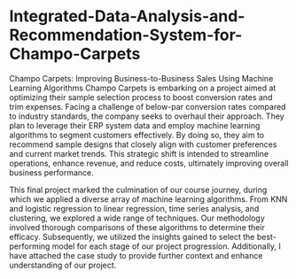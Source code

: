# Integrated-Data-Analysis-and-Recommendation-System-for-Champo-Carpets
Champo Carpets: Improving Business-to-Business Sales Using Machine Learning Algorithms
Champo Carpets is embarking on a project aimed at optimizing their sample selection process to boost conversion rates and trim expenses. Facing a challenge of below-par conversion rates compared to industry standards, the company seeks to overhaul their approach. They plan to leverage their ERP system data and employ machine learning algorithms to segment customers effectively. By doing so, they aim to recommend sample designs that closely align with customer preferences and current market trends. This strategic shift is intended to streamline operations, enhance revenue, and reduce costs, ultimately improving overall business performance.


This final project marked the culmination of our course journey, during which we applied a diverse array of machine learning algorithms. From KNN and logistic regression to linear regression, time series analysis, and clustering, we explored a wide range of techniques. Our methodology involved thorough comparisons of these algorithms to determine their efficacy. Subsequently, we utilized the insights gained to select the best-performing model for each stage of our project progression. Additionally, I have attached the case study to provide further context and enhance understanding of our project.
